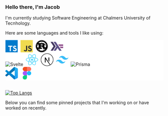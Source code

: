 ### Hello there, I'm Jacob

I'm currently studying Software Engineering at Chalmers University of Tecnhology.

Here are some languages and tools I like using:
<div style="background-color:white;">
	<!-- Languages -->
	<img src="https://github.com/devicons/devicon/blob/master/icons/typescript/typescript-original.svg" title="TypeScript" alt="TypeScript" width="40" height="40"/>&nbsp;
	<img src="https://github.com/devicons/devicon/blob/master/icons/javascript/javascript-original.svg" title="JavaScript" alt="JavaScript" width="40" height="40"/>&nbsp;
	<img src="https://github.com/devicons/devicon/blob/master/icons/rust/rust-plain.svg" title="Rust" alt="Rust" width="40" height="40"/>&nbsp;
	<img src="https://github.com/devicons/devicon/blob/master/icons/haskell/haskell-original.svg" title="Haskell" alt="Haskell" width="40" height="40"/>&nbsp;
	<br><!-- Frameworks -->
	<img src="https://upload.wikimedia.org/wikipedia/commons/1/1b/Svelte_Logo.svg" title="Svelte" alt="Svelte" width="40" height="40"/>&nbsp;
	<img src="https://github.com/devicons/devicon/blob/master/icons/react/react-original.svg" title="React" alt="React" width="40" height="40"/>&nbsp;
	<img src="https://github.com/devicons/devicon/blob/master/icons/nextjs/nextjs-line.svg"	title="Next.js" alt="Next.js" width="40" height="40"/>&nbsp;
	<img src="https://github.com/devicons/devicon/blob/master/icons/tailwindcss/tailwindcss-plain.svg" title="Tailwind" alt="Tailwind" width="40" height="40"/>&nbsp;
	<img src="https://www.freelogovectors.net/wp-content/uploads/2022/01/prisma_logo-freelogovectors.net_-330x400.png" title="Prisma" alt="Prisma" width="40" height="40"/>&nbsp;
	<br><!-- Tools -->
	<img src="https://github.com/devicons/devicon/blob/master/icons/vscode/vscode-original.svg" title="Visual Studio Code" alt="Visual Studio Code" width="40" height="40"/>&nbsp;
	<img src="https://github.com/devicons/devicon/blob/master/icons/figma/figma-original.svg" title="Figma" alt="Figma" width="40" height="40"/>&nbsp;
</div>
&nbsp;

[![Top Langs](https://github-readme-stats.vercel.app/api/top-langs/?username=MechaFlex&layout=compact&theme=dark)](https://github.com/anuraghazra/github-readme-stats)

Below you can find some pinned projects that I'm working on or have worked on recently.
